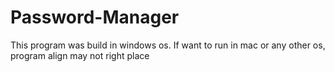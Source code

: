 # Password-Manager

This program was build in windows os. If want to run in mac or any other os, program align may not right place
